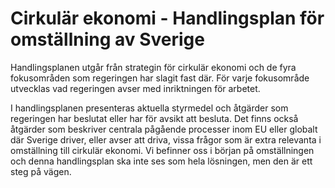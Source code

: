 # Cirkulär ekonomi - Handlingsplan för omställning av Sverige

Handlingsplanen utgår från strategin för cirkulär ekonomi och de fyra fokusområden som regeringen har slagit fast där. För varje fokusområde utvecklas vad regeringen avser med inriktningen för arbetet.

I handlingsplanen presenteras aktuella styrmedel och åtgärder som regeringen har beslutat eller har för avsikt att besluta. Det finns också åtgärder som beskriver centrala pågående processer inom EU eller globalt där Sverige driver, eller avser att driva, vissa frågor som är extra
relevanta i omställning till cirkulär ekonomi. Vi befinner oss i början på omställningen och denna handlingsplan ska inte ses som hela lösningen,
men den är ett steg på vägen.
